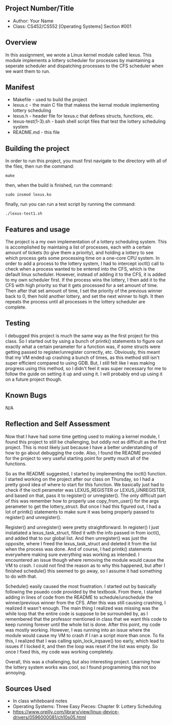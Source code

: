 ## Project Number/Title 

* Author: Your Name
* Class: CS452/CS552 [Operating Systems] Section #001

## Overview

In this assignment, we wrote a Linux kernel module called lexus. This module
implements a lottery scheduler for processes by maintaining a seperate scheduler
and dispatching processes to the CFS scheduler when we want them to run.

## Manifest

* Makefile - used to build the project
* lexus.c - the main C file that makess the kernal module implementing lottery scheduling
* lexus.h - header file for lexus.c that defines structs, functions, etc.
* lexus-test(1-3).sh - bash shell script files that test the lottery scheduling system
* README.md - this file

## Building the project

In order to run this project, you must first navigate to the directory
with all of the files, then run the command:

```
make
```
then, when the build is finished, run the command:

```
sudo insmod lexus.ko
```

finally, run you can run a test script by running the command:
```
./lexus-test1.sh
```

## Features and usage

The project is a my own implementation of a lottery scheduling system. This
is accomplished by maintaing a list of processes, each with a certain amount
of tickets (to give them a priority), and holding a lottery to see which process
gets some processing time on a one-core CPU system. In order to add a process
to the lottery system, I had to intercept ioctl() call to check when a process
wanted to be entered into the CFS, which is the default linux scheduler. However, 
instead of adding it to the CFS, it is added to my own scheduler first. If the 
process wins the lottery, I then add it to the CFS with high priority so that it 
gets processed for a set amount of time. Then after that set amount of time, I
set the priority of the previous winner back to 0, then hold another lottery,
and set the next winner to high. It then repeats the process until all processes
in the lottery scheduler are complete. 

## Testing

I debugged this project is much the same way as the first project for this class.
So I started out by using a bunch of printk() statements to figure out exactly
what a certain perameter for a function was, if some structs were getting passed
to register/unregister correctly, etc. Obviously, this meant that my VM ended up
crashing a bunch of times, as this method still isn't super efficient compared
to using GDB. But, I still felt like I was making progress using this method, so
I didn't feel it was super necessary for me to follow the guide on setting it up
and using it. I will probably end up using it on a future project though.

## Known Bugs

N/A

## Reflection and Self Assessment

Now that I have had some time getting used to making a kernel module, I found
this project to still be challenging, but oddly not as difficult as the first project.
This is most likely just because I have a better understanding of how to go about
debugging the code. Also, I found the README provided for the project to very useful
starting point for pretty much all of the functions.

So as the README suggested, I started by implementing the ioctl() function. I started
working on the project after our class on Thursday, so I had a pretty good idea of where
to start for this function. We basically just had to check if the ioctl perameter was
LEXUS_REGISTER or LEXUS_UNREGISTER, and based on that, pass it to register() or
unregister(). The only difficult part of this was remember how to properly use
copy_from_user() for the args perameter to get the lottery_struct. But once I had this
figured out, I had a lot of printk() statements to make sure it was being properly
passed to register() and unregister(). 

Register() and unregister() were pretty straightforward. In register() I just
instatiated a lexus_task_struct, filled it with the info passed in from ioctl(), and
added that to our global list. And then unregister() was just the opposite, where
I freed the lexus_task_struct and deleted it from the list when the process was done.
And of course, I had printk() statements everywhere making sure everything was working
as intended. I encountered an issue though where removing the module would cause the
VM to crash. I could not find the reason as to why this happened, but after I finished
schedule() this seemed to go away, so I assume it had something to do with that.

Schedule() easily caused the most frustration. I started out by basically following
the psuedo code provided by the textbook. From there, I started adding in lines of
code from the README to schedule/unschedule the winner/previous winner from the CFS.
After this was still causing crashing, I realized it wasn't enough. The main thing I
realized was missing was the while loop that the entire code is suppose to be surrounded
by, as I remembered that the professor mentioned in class that we want this code to
keep running forever until the whole list is done. After this point, my code was
mostly working. However, I was running into an issue where the module would cause my
VM to crash if I ran a script more than once. To fix this, I realized that I was
calling spin_lock_irqsave() too early, which lead to issues if I locked it, and then
the loop was reset if the list was empty. So once I fixed this, my code was working
completely.

Overall, this was a challenging, but also interesting project. Learning how the lottery
system works was cool, so I found programming this not too annoying.

## Sources Used

* In class whiteboard notes
* Operating Systems: Three Easy Pieces: Chapter 9: Lottery Scheduling
* https://www.oreilly.com/library/view/linux-device-drivers/0596000081/ch10s05.html